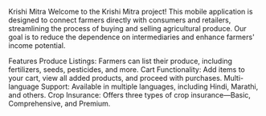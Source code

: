 Krishi Mitra
Welcome to the Krishi Mitra project! This mobile application is designed to connect farmers directly with consumers and retailers, streamlining the process of buying and selling agricultural produce. Our goal is to reduce the dependence on intermediaries and enhance farmers' income potential.

Features
Produce Listings: Farmers can list their produce, including fertilizers, seeds, pesticides, and more.
Cart Functionality: Add items to your cart, view all added products, and proceed with purchases.
Multi-language Support: Available in multiple languages, including Hindi, Marathi, and others.
Crop Insurance: Offers three types of crop insurance—Basic, Comprehensive, and Premium.
